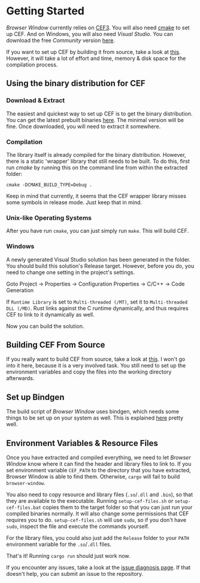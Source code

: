 # Getting Started

_Browser Window_ currently relies on [CEF3](https://bitbucket.org/chromiumembedded/cef/wiki/Home).
You will also need [cmake](https://cmake.org/) to set up CEF.
And on Windows, you will also need _Visual Studio_.
You can download the free _Community_ version [here](https://visualstudio.microsoft.com/vs/).

If you want to set up CEF by building it from source, take a look at [this](https://bitbucket.org/chromiumembedded/cef/wiki/MasterBuildQuickStart.md).
However, it will take a lot of effort and time, memory & disk space for the compilation process.

## Using the binary distribution for CEF

### Download & Extract

The easiest and quickest way to set up CEF is to get the binary distribution.
You can get the latest prebuilt binaries [here](https://cef-builds.spotifycdn.com/index.html).
The minimal version will be fine.
Once downloaded, you will need to extract it somewhere.

### Compilation

The library itself is already compiled for the binary distribution. However, there is a static 'wrapper' library that still needs to be built.
To do this, first run _cmake_ by running this on the command line from within the extracted folder:
```
cmake -DCMAKE_BUILD_TYPE=Debug .
```
Keep in mind that currently, it seems that the CEF wrapper library misses some
symbols in release mode. Just keep that in mind.

### Unix-like Operating Systems

After you have run `cmake`, you can just simply run `make`.
This will build CEF.

### Windows

A newly generated Visual Studio solution has been generated in the folder.
You should build this solution's Release target.
However, before you do, you need to change one setting in the project's settings.

Goto Project -> Properties -> Configuration Properties -> C/C++ -> Code Generation

If `Runtime Library` is set to `Multi-threaded (/MT)`, set it to `Multi-threaded DLL (/MD)`.
Rust links against the C runtime dynamically, and thus requires CEF to link to it dynamically as well.

Now you can build the solution.

## Building CEF From Source

If you really want to build CEF from source, take a look at [this](https://bitbucket.org/chromiumembedded/cef/wiki/BranchesAndBuilding.md#markdown-header-automated-method).
I won't go into it here, because it is a very involved task.
You still need to set up the environment variables and copy the files into the working directory afterwards.

## Set up Bindgen

The build script of _Browser Window_ uses bindgen, which needs some things to be
set up on your system as well.
This is explained [here](https://rust-lang.github.io/rust-bindgen/requirements.html) pretty well.

## Environment Variables & Resource Files

Once you have extracted and compiled everything, we need to let _Browser Window_ know where it can find the header and library files to link to.
If you set environment variable `CEF_PATH` to the directory that you have extracted, Browser Window is able to find them.
Otherwise, `cargo` will fail to build `browser-window`.

You also need to copy resource and library files (`.so`/`.dll` and `.bin`), so that they are available to the executable.
Running `setup-cef-files.sh` or `setup-cef-files.bat` copies them to the target
folder so that you can just run your compiled binaries normally.
It will also change some permissions that CEF requires you to do.
`setup-cef-files.sh` will use `sudo`, so if you don't have `sudo`, inspect the file and execute the commands yourself.

For the library files, you could also just add the `Release` folder to your `PATH` environment variable for the `.so`/`.dll` files.

That's it!
Running `cargo run` should just work now.

If you encounter any issues, take a look at the [issue diagnosis page](https://github.com/bamilab/browser-window/blob/master/docs/ISSUE-DIAGNOSIS.md).
If that doesn't help, you can submit an issue to the repository.
